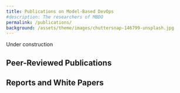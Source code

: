 ```yaml
---
title: Publications on Model-Based DevOps
#description: The researchers of MBDO
permalink: /publications/
background: /assets/theme/images/chuttersnap-146799-unsplash.jpg
---
```


Under construction

## Peer-Reviewed Publications

## Reports and White Papers